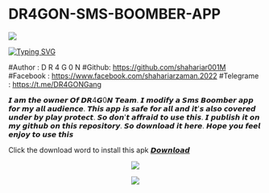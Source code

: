 # DR4GON-SMS-BOOMBER-APP

<img src ="https://e.top4top.io/p_2643epl9g0.gif">


[![Typing SVG](https://readme-typing-svg.demolab.com?font=Fira+Code&pause=1000&color=611FF7&width=435&lines=Assalamu+Alaykum%F0%9F%8C%BA;DR4G0N+SMS+BOOMBER+APK%F0%9F%92%9A;Follow+My+GitHub+and+Facebook+Profile%F0%9F%A5%B0;Thank+You+Everyone%E2%9D%A4%EF%B8%8F)](https://git.io/typing-svg)

#Author :   D R 4 G 0 N
#Github:	https://github.com/shahariar001M
#Facebook : https://www.facebook.com/shahariarzaman.2022
#Telegrame : https://t.me/DR4GONGang

𝙄 𝙖𝙢 𝙩𝙝𝙚 𝙤𝙬𝙣𝙚𝙧 𝙊𝙛 𝘿𝙍4𝙂0𝙉 𝙏𝙚𝙖𝙢. 𝙄 𝙢𝙤𝙙𝙞𝙛𝙮 𝙖 𝙎𝙢𝙨 𝘽𝙤𝙤𝙢𝙗𝙚𝙧 𝙖𝙥𝙥 𝙛𝙤𝙧 𝙢𝙮 𝙖𝙡𝙡 𝙖𝙪𝙙𝙞𝙚𝙣𝙘𝙚.  𝙏𝙝𝙞𝙨 𝙖𝙥𝙥 𝙞𝙨 𝙨𝙖𝙛𝙚 𝙛𝙤𝙧 𝙖𝙡𝙡 𝙖𝙣𝙙 𝙞𝙩'𝙨 𝙖𝙡𝙨𝙤 𝙘𝙤𝙫𝙚𝙧𝙚𝙙 𝙪𝙣𝙙𝙚𝙧 𝙗𝙮 𝙥𝙡𝙖𝙮 𝙥𝙧𝙤𝙩𝙚𝙘𝙩. 𝙎𝙤 𝙙𝙤𝙣'𝙩 𝙖𝙛𝙛𝙧𝙖𝙞𝙙 𝙩𝙤 𝙪𝙨𝙚 𝙩𝙝𝙞𝙨.  𝙄 𝙥𝙪𝙗𝙡𝙞𝙨𝙝 𝙞𝙩 𝙤𝙣 𝙢𝙮 𝙜𝙞𝙩𝙝𝙪𝙗 𝙤𝙣 𝙩𝙝𝙞𝙨 𝙧𝙚𝙥𝙤𝙨𝙞𝙩𝙤𝙧𝙮.  𝙎𝙤 𝙙𝙤𝙬𝙣𝙡𝙤𝙖𝙙 𝙞𝙩 𝙝𝙚𝙧𝙚.
 𝙃𝙤𝙥𝙚 𝙮𝙤𝙪 𝙛𝙚𝙚𝙡 𝙚𝙣𝙟𝙤𝙮 𝙩𝙤 𝙪𝙨𝙚 𝙩𝙝𝙞𝙨

Click the download word to install this apk
[𝘿𝙤𝙬𝙣𝙡𝙤𝙖𝙙](https://apkadmin.com/va0bwq8m3qvz/DR4G0N_SMS_BOOMBER_base.apk.html)

<p align="center"><img src="https://l.top4top.io/p_2645qbd0v0.jpg">
<p align="center"><img src="https://a.top4top.io/p_2645fda1l1.jpg">
